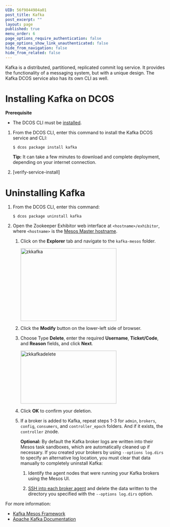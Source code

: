 ```yaml
---
UID: 56f9844984a01
post_title: Kafka
post_excerpt: ""
layout: page
published: true
menu_order: 6
page_options_require_authentication: false
page_options_show_link_unauthenticated: false
hide_from_navigation: false
hide_from_related: false
---
```

Kafka is a distributed, partitioned, replicated commit log service. It provides the functionality of a messaging system, but with a unique design. The Kafka DCOS service also has its own CLI as well.

# <a name="kafkainstall"></a>Installing Kafka on DCOS

**Prerequisite**

*   The DCOS CLI must be [installed][1].

1.  From the DCOS CLI, enter this command to install the Kafka DCOS service and CLI:
    
        $ dcos package install kafka
        
    
    **Tip:** It can take a few minutes to download and complete deployment, depending on your internet connection.

2.  [verify-service-install]

# <a name="uninstall"></a>Uninstalling Kafka

1.  From the DCOS CLI, enter this command:
    
        $ dcos package uninstall kafka
        

2.  Open the Zookeeper Exhibitor web interface at `<hostname>/exhibitor`, where `<hostname>` is the [Mesos Master hostname][2].
    
    1.  Click on the **Explorer** tab and navigate to the `kafka-mesos` folder.
        
        <a href="/wp-content/uploads/2015/12/zkkafka.png" rel="attachment wp-att-1395"><img src="/wp-content/uploads/2015/12/zkkafka-600x456.png" alt="zkkafka" width="300" height="228" class="alignnone size-medium wp-image-1395" /></a>
    
    2.  Click the **Modify** button on the lower-left side of browser.
    
    3.  Choose Type **Delete**, enter the required **Username**, **Ticket/Code**, and **Reason** fields, and click **Next**.
        
        <a href="/wp-content/uploads/2015/12/zkkafkadelete.png" rel="attachment wp-att-1393"><img src="/wp-content/uploads/2015/12/zkkafkadelete-600x331.png" alt="zkkafkadelete" width="300" height="166" class="alignnone size-medium wp-image-1393" /></a>
    
    4.  Click **OK** to confirm your deletion.
    
    5.  If a broker is added to Kafka, repeat steps 1-3 for `admin`, `brokers`, `config`, `consumers`, and `controller_epoch` folders. And if it exists, the `controller` znode.
        
        **Optional:** By default the Kafka broker logs are written into their Mesos task sandboxes, which are automatically cleaned up if necessary. If you created your brokers by using `--options log.dirs` to specify an alternative log location, you must clear that data manually to completely uninstall Kafka:
        
        1.  Identify the agent nodes that were running your Kafka brokers using the Mesos UI.
        
        2.  [SSH into each broker agent][3] and delete the data written to the directory you specified with the `--options log.dirs` option.

For more information:

*   <a href="https://github.com/mesosphere/kafka/blob/master/README.md" target="_blank">Kafka Mesos Framework</a>
*   <a href="http://kafka.apache.org/documentation.html" target="_blank">Apache Kafka Documentation</a>

 [1]: /administration/cli/install-cli/
 [2]: /concepts/installing/awscluster#launchdcos
 [3]: /sshcluster/